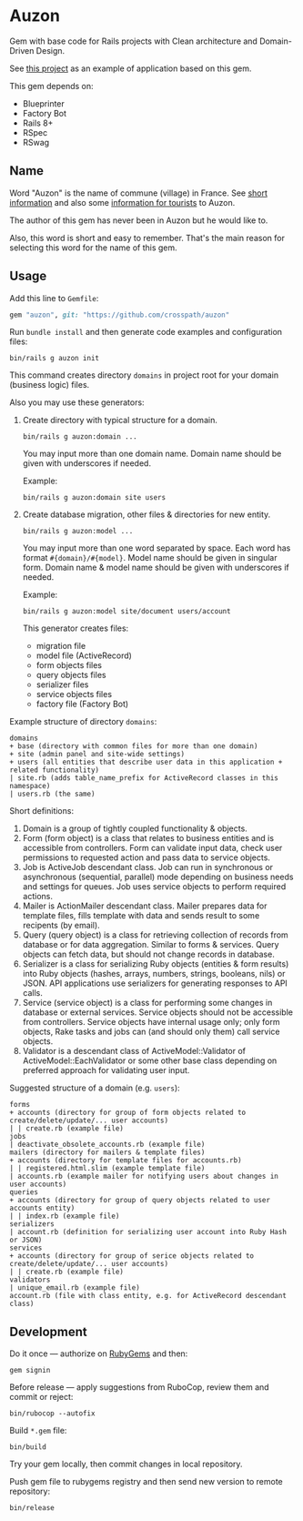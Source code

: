 # Auzon

Gem with base code for Rails projects with Clean architecture and Domain-Driven Design.

See [this project](https://github.com/crosspath/tracker) as an example of application based on this gem.

This gem depends on:

* Blueprinter
* Factory Bot
* Rails 8+
* RSpec
* RSwag

## Name

Word "Auzon" is the name of commune (village) in France. See [short information](https://en.wikipedia.org/wiki/Auzon) and also some [information for tourists](https://www.francethisway.com/places/auzon.php) to Auzon.

The author of this gem has never been in Auzon but he would like to.

Also, this word is short and easy to remember. That's the main reason for selecting this word for the name of this gem.

## Usage

Add this line to `Gemfile`:

```ruby
gem "auzon", git: "https://github.com/crosspath/auzon"
```

Run `bundle install` and then generate code examples and configuration files:

```shell
bin/rails g auzon init
```

This command creates directory `domains` in project root for your domain (business logic) files.

Also you may use these generators:

1. Create directory with typical structure for a domain.

    ```shell
    bin/rails g auzon:domain ...
    ```

    You may input more than one domain name. Domain name should be given with underscores if needed.

    Example:

    ```shell
    bin/rails g auzon:domain site users
    ```

2. Create database migration, other files & directories for new entity.

    ```shell
    bin/rails g auzon:model ...
    ```

    You may input more than one word separated by space. Each word has format `#{domain}/#{model}`. Model name should be given in singular form. Domain name & model name should be given with underscores if needed.

    Example:

    ```shell
    bin/rails g auzon:model site/document users/account
    ```

    This generator creates files:

    * migration file
    * model file (ActiveRecord)
    * form objects files
    * query objects files
    * serializer files
    * service objects files
    * factory file (Factory Bot)

Example structure of directory `domains`:

```
domains
+ base (directory with common files for more than one domain)
+ site (admin panel and site-wide settings)
+ users (all entities that describe user data in this application + related functionality)
| site.rb (adds table_name_prefix for ActiveRecord classes in this namespace)
| users.rb (the same)
```

Short definitions:
1. Domain is a group of tightly coupled functionality & objects.
2. Form (form object) is a class that relates to business entities and is accessible from controllers. Form can validate input data, check user permissions to requested action and pass data to service objects.
3. Job is ActiveJob descendant class. Job can run in synchronous or asynchronous (sequential, parallel) mode depending on business needs and settings for queues. Job uses service objects to perform required actions.
4. Mailer is ActionMailer descendant class. Mailer prepares data for template files, fills template with data and sends result to some recipents (by email).
5. Query (query object) is a class for retrieving collection of records from database or for data aggregation. Similar to forms & services. Query objects can fetch data, but should not change records in database.
6. Serializer is a class for serializing Ruby objects (entities & form results) into Ruby objects (hashes, arrays, numbers, strings, booleans, nils) or JSON. API applications use serializers for generating responses to API calls.
7. Service (service object) is a class for performing some changes in database or external services. Service objects should not be accessible from controllers. Service objects have internal usage only; only form objects, Rake tasks and jobs can (and should only them) call service objects.
8. Validator is a descendant class of ActiveModel::Validator of ActiveModel::EachValidator or some other base class depending on preferred approach for validating user input.

Suggested structure of a domain (e.g. `users`):

```
forms
+ accounts (directory for group of form objects related to create/delete/update/... user accounts)
| | create.rb (example file)
jobs
| deactivate_obsolete_accounts.rb (example file)
mailers (directory for mailers & template files)
+ accounts (directory for template files for accounts.rb)
| | registered.html.slim (example template file)
| accounts.rb (example mailer for notifying users about changes in user accounts)
queries
+ accounts (directory for group of query objects related to user accounts entity)
| | index.rb (example file)
serializers
| account.rb (definition for serializing user account into Ruby Hash or JSON)
services
+ accounts (directory for group of serice objects related to create/delete/update/... user accounts)
| | create.rb (example file)
validators
| unique_email.rb (example file)
account.rb (file with class entity, e.g. for ActiveRecord descendant class)
```

## Development

Do it once — authorize on [RubyGems](https://rubygems.org/) and then:

```shell
gem signin
```

Before release — apply suggestions from RuboCop, review them and commit or reject:

```shell
bin/rubocop --autofix
```

Build `*.gem` file:

```shell
bin/build
```

Try your gem locally, then commit changes in local repository.

Push gem file to rubygems registry and then send new version to remote repository:

```shell
bin/release
```
